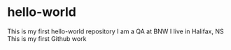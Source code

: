 # hello-world
This is my first hello-world repository
I am a QA at BNW
I live in Halifax, NS
This is my first Github work
